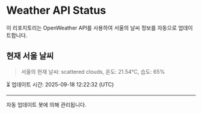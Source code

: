 
# Weather API Status

이 리포지토리는 OpenWeather API를 사용하여 서울의 날씨 정보를 자동으로 업데이트합니다.

## 현재 서울 날씨
> 서울의 현재 날씨: scattered clouds, 온도: 21.54°C, 습도: 65%

⏳ 업데이트 시간: 2025-09-18 12:22:32 (UTC)

---
자동 업데이트 봇에 의해 관리됩니다.
